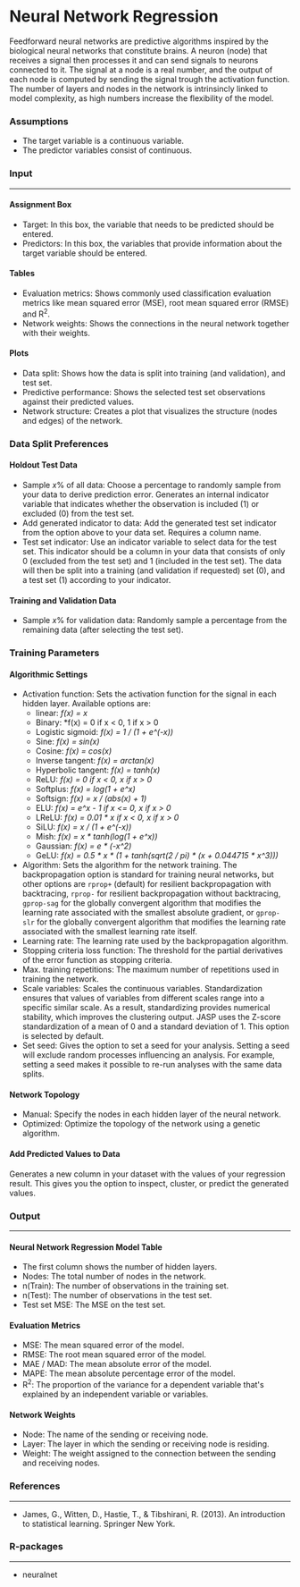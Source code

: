 Neural Network Regression
==========================

Feedforward neural networks are predictive algorithms inspired by the biological neural networks that constitute brains. A neuron (node) that receives a signal then processes it and can send signals to neurons connected to it. The signal at a node is a real number, and the output of each node is computed by sending the signal trough the activation function. The number of layers and nodes in the network is intrinsincly linked to model complexity, as high numbers increase the flexibility of the model.

### Assumptions
- The target variable is a continuous variable.
- The predictor variables consist of continuous.

### Input 
-------
#### Assignment Box 
- Target: In this box, the variable that needs to be predicted should be entered. 
- Predictors: In this box, the variables that provide information about the target variable should be entered. 

#### Tables  
- Evaluation metrics: Shows commonly used classification evaluation metrics like mean squared error (MSE), root mean squared error (RMSE) and R<sup>2</sup>.
- Network weights: Shows the connections in the neural network together with their weights.

#### Plots
- Data split: Shows how the data is split into training (and validation), and test set.
- Predictive performance: Shows the selected test set observations against their predicted values.
- Network structure: Creates a plot that visualizes the structure (nodes and edges) of the network.

### Data Split Preferences
#### Holdout Test Data
- Sample *x*% of all data: Choose a percentage to randomly sample from your data to derive prediction error. Generates an internal indicator variable that indicates whether the observation is included (1) or excluded (0) from the test set.
- Add generated indicator to data: Add the generated test set indicator from the option above to your data set. Requires a column name.
- Test set indicator: Use an indicator variable to select data for the test set. This indicator should be a column in your data that consists of only 0 (excluded from the test set) and 1 (included in the test set). The data will then be split into a training (and validation if requested) set (0), and a test set (1) according to your indicator.

#### Training and Validation Data
- Sample *x*% for validation data: Randomly sample a percentage from the remaining data (after selecting the test set).

### Training Parameters 
#### Algorithmic Settings
- Activation function: Sets the activation function for the signal in each hidden layer. Available options are:
  - linear: *f(x) = x*
  - Binary: *f(x) = 0 if x < 0, 1 if x > 0
  - Logistic sigmoid: *f(x) = 1 / (1 + e^(-x))*
  - Sine: *f(x) = sin(x)*
  - Cosine: *f(x) = cos(x)*
  - Inverse tangent: *f(x) = arctan(x)*
  - Hyperbolic tangent: *f(x) = tanh(x)*
  - ReLU: *f(x) =  0 if x < 0, x if x > 0*
  - Softplus: *f(x) = log(1 + e^x)*
  - Softsign: *f(x) = x / (abs(x) + 1)*
  - ELU: *f(x) = e^x - 1 if x <= 0, x if x > 0*
  - LReLU: *f(x) = 0.01 * x if x < 0, x if x > 0*
  - SiLU: *f(x) = x / (1 + e^(-x))*
  - Mish: *f(x) = x * tanh(log(1 + e^x))*
  - Gaussian: *f(x) = e * (-x^2)*
  - GeLU: *f(x) = 0.5 * x * (1 + tanh(sqrt(2 / pi) * (x + 0.044715 * x^3)))*
- Algorithm: Sets the algorithm for the network training. The backpropagation option is standard for training neural networks, but other options are `rprop+` (default) for resilient backpropagation with backtracing, `rprop-` for resilient backpropagation without backtracing, `gprop-sag` for the globally convergent algorithm that modifies the learning rate associated with the smallest absolute gradient, or `gprop-slr` for the globally convergent algorithm that modifies the learning rate associated with the smallest learning rate itself.
- Learning rate: The learning rate used by the backpropagation algorithm.
- Stopping criteria loss function: The threshold for the partial derivatives of the error function as stopping criteria.
- Max. training repetitions: The maximum number of repetitions used in training the network.
- Scale variables: Scales the continuous variables. Standardization ensures that values of variables from different scales range into a specific similar scale. As a result, standardizing provides numerical stability, which improves the clustering output. JASP uses the Z-score standardization of a mean of 0 and a standard deviation of 1. This option is selected by default.
- Set seed: Gives the option to set a seed for your analysis. Setting a seed will exclude random processes influencing an analysis. For example, setting a seed makes it possible to re-run analyses with the same data splits.

#### Network Topology
- Manual: Specify the nodes in each hidden layer of the neural network.
- Optimized: Optimize the topology of the network using a genetic algorithm.

#### Add Predicted Values to Data
Generates a new column in your dataset with the values of your regression result. This gives you the option to inspect, cluster, or predict the generated values.

### Output
-------

#### Neural Network Regression Model Table
- The first column shows the number of hidden layers.
- Nodes: The total number of nodes in the network.
- n(Train): The number of observations in the training set.
- n(Test): The number of observations in the test set.
- Test set MSE: The MSE on the test set.

#### Evaluation Metrics
- MSE: The mean squared error of the model.
- RMSE: The root mean squared error of the model.
- MAE / MAD: The mean absolute error of the model.
- MAPE: The mean absolute percentage error of the model.
- R<sup>2</sup>: The proportion of the variance for a dependent variable that's explained by an independent variable or variables.

#### Network Weights
- Node: The name of the sending or receiving node.
- Layer: The layer in which the sending or receiving node is residing.
- Weight: The weight assigned to the connection between the sending and receiving nodes.

### References
-------
- James, G., Witten, D., Hastie, T., & Tibshirani, R. (2013). An introduction to statistical learning. Springer New York.

### R-packages 
--- 
- neuralnet